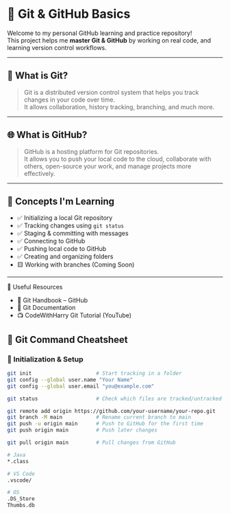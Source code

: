 # 🚀 Git & GitHub Basics

Welcome to my personal GitHub learning and practice repository!  
This project helps me **master Git & GitHub** by working on real code, and learning version control workflows.

---

## 📌 What is Git?

> Git is a distributed version control system that helps you track changes in your code over time.  
> It allows collaboration, history tracking, branching, and much more.

---

## 🌐 What is GitHub?

> GitHub is a hosting platform for Git repositories.  
> It allows you to push your local code to the cloud, collaborate with others, open-source your work, and manage projects more effectively.

---

## 🧠 Concepts I'm Learning

- ✅ Initializing a local Git repository
- ✅ Tracking changes using `git status`
- ✅ Staging & committing with messages
- ✅ Connecting to GitHub
- ✅ Pushing local code to GitHub
- ✅ Creating and organizing folders
- 🟨 Working with branches (Coming Soon)

---

🧭 Useful Resources

- 📘 Git Handbook – GitHub
- 📘 Git Documentation
- 📺 CodeWithHarry Git Tutorial (YouTube)

## 🧰 Git Command Cheatsheet

### 🔧 Initialization & Setup

```bash
git init                     # Start tracking in a folder
git config --global user.name "Your Name"
git config --global user.email "you@example.com"

git status                   # Check which files are tracked/untracked

git remote add origin https://github.com/your-username/your-repo.git
git branch -M main           # Rename current branch to main
git push -u origin main      # Push to GitHub for the first time
git push origin main         # Push later changes

git pull origin main         # Pull changes from GitHub

# Java
*.class

# VS Code
.vscode/

# OS
.DS_Store
Thumbs.db

